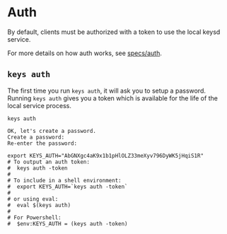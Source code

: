 # Auth

By default, clients must be authorized with a token to use the local keysd service.

For more details on how auth works, see [specs/auth](../specs/auth.md).

## `keys auth`

The first time you run `keys auth`, it will ask you to setup a password.
Running `keys auth` gives you a token which is available for the life of the local service process.

```shell
keys auth

OK, let's create a password.
Create a password:
Re-enter the password:

export KEYS_AUTH="AbGNXgc4aK9x1b1pHlOLZ33meXyv796DyWK5jHqiS1R"
# To output an auth token:
#  keys auth -token
#
# To include in a shell environment:
#  export KEYS_AUTH=`keys auth -token`
#
# or using eval:
#  eval $(keys auth)
#
# For Powershell:
#  $env:KEYS_AUTH = (keys auth -token)
```
